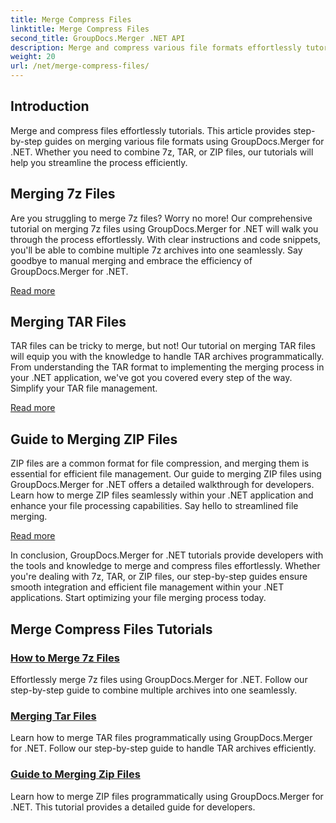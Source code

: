 ```yaml
---
title: Merge Compress Files
linktitle: Merge Compress Files
second_title: GroupDocs.Merger .NET API
description: Merge and compress various file formats effortlessly tutorials. Learn to combine 7z, TAR, and ZIP files seamlessly with our step-by-step guides.
weight: 20
url: /net/merge-compress-files/
---
```

## Introduction


Merge and compress files effortlessly tutorials. This article provides step-by-step guides on merging various file formats using GroupDocs.Merger for .NET. Whether you need to combine 7z, TAR, or ZIP files, our tutorials will help you streamline the process efficiently.

## Merging 7z Files

Are you struggling to merge 7z files? Worry no more! Our comprehensive tutorial on merging 7z files using GroupDocs.Merger for .NET will walk you through the process effortlessly. With clear instructions and code snippets, you'll be able to combine multiple 7z archives into one seamlessly. Say goodbye to manual merging and embrace the efficiency of GroupDocs.Merger for .NET.

[Read more](./merge-7z-files/)

## Merging TAR Files

TAR files can be tricky to merge, but not! Our tutorial on merging TAR files will equip you with the knowledge to handle TAR archives programmatically. From understanding the TAR format to implementing the merging process in your .NET application, we've got you covered every step of the way. Simplify your TAR file management.

[Read more](./merging-tar-files/)

## Guide to Merging ZIP Files

ZIP files are a common format for file compression, and merging them is essential for efficient file management. Our guide to merging ZIP files using GroupDocs.Merger for .NET offers a detailed walkthrough for developers. Learn how to merge ZIP files seamlessly within your .NET application and enhance your file processing capabilities. Say hello to streamlined file merging.

[Read more](./guide-merging-zip-files/)

In conclusion, GroupDocs.Merger for .NET tutorials provide developers with the tools and knowledge to merge and compress files effortlessly. Whether you're dealing with 7z, TAR, or ZIP files, our step-by-step guides ensure smooth integration and efficient file management within your .NET applications. Start optimizing your file merging process today.
## Merge Compress Files Tutorials
### [How to Merge 7z Files](./merge-7z-files/)
Effortlessly merge 7z files using GroupDocs.Merger for .NET. Follow our step-by-step guide to combine multiple archives into one seamlessly.
### [Merging Tar Files](./merging-tar-files/)
Learn how to merge TAR files programmatically using GroupDocs.Merger for .NET. Follow our step-by-step guide to handle TAR archives efficiently.
### [Guide to Merging Zip Files](./guide-merging-zip-files/)
Learn how to merge ZIP files programmatically using GroupDocs.Merger for .NET. This tutorial provides a detailed guide for developers.